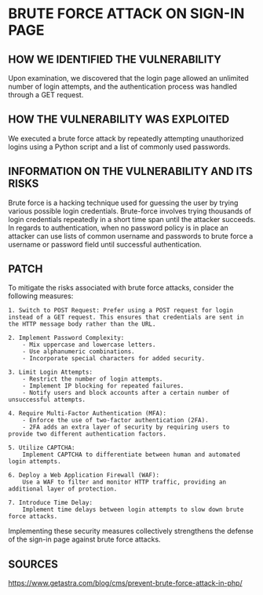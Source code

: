 # BRUTE FORCE ATTACK ON SIGN-IN PAGE

## HOW WE IDENTIFIED THE VULNERABILITY
Upon examination, we discovered that the login page allowed an unlimited number of login attempts, and the authentication process was handled through a GET request.

## HOW THE VULNERABILITY WAS EXPLOITED
We executed a brute force attack by repeatedly attempting unauthorized logins using a Python script and a list of commonly used passwords.

## INFORMATION ON THE VULNERABILITY AND ITS RISKS
Brute force is a hacking technique used for guessing the user by trying various possible login credentials. Brute-force involves trying thousands of login credentials repeatedly in a short time span until the attacker succeeds.
In regards to authentication, when no password policy is in place an attacker can use lists of common username and passwords to brute force a username or password field until successful authentication.

## PATCH
To mitigate the risks associated with brute force attacks, consider the following measures:

    1. Switch to POST Request: Prefer using a POST request for login instead of a GET request. This ensures that credentials are sent in the HTTP message body rather than the URL.

    2. Implement Password Complexity:
        - Mix uppercase and lowercase letters.
        - Use alphanumeric combinations.
        - Incorporate special characters for added security.

    3. Limit Login Attempts:
        - Restrict the number of login attempts.
        - Implement IP blocking for repeated failures.
        - Notify users and block accounts after a certain number of unsuccessful attempts.

    4. Require Multi-Factor Authentication (MFA):
        - Enforce the use of two-factor authentication (2FA).
        - 2FA adds an extra layer of security by requiring users to provide two different authentication factors.

    5. Utilize CAPTCHA:
        Implement CAPTCHA to differentiate between human and automated login attempts.

    6. Deploy a Web Application Firewall (WAF):
        Use a WAF to filter and monitor HTTP traffic, providing an additional layer of protection.

    7. Introduce Time Delay:
        Implement time delays between login attempts to slow down brute force attacks.

Implementing these security measures collectively strengthens the defense of the sign-in page against brute force attacks.

## SOURCES
https://www.getastra.com/blog/cms/prevent-brute-force-attack-in-php/

